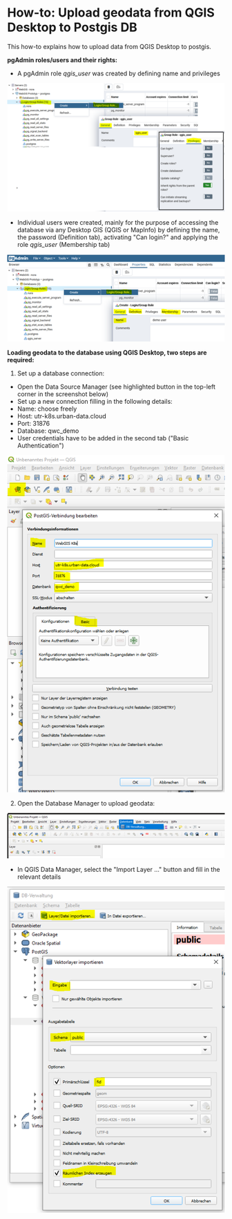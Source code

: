 # How-to: Upload geodata from QGIS Desktop to Postgis DB

This how-to explains how to upload data from QGIS Desktop to postgis.


**pgAdmin roles/users and their rights:**
- A pgAdmin role _qgis_user_ was created by defining name and privileges

![ticket_65_7](/00_documents/User-guides/images/set_privileges.PNG)

- Individual users were created, mainly for the purpose of accessing the database via any Desktop GIS (QGIS or MapInfo) by defining the name, the password (Definition tab), activating "Can login?" and applying the role _qgis_user_ (Membership tab)

![ticket_65_6](/00_documents/User-guides/images/set_definition_and_membership.PNG)

**Loading geodata to the database using QGIS Desktop, two steps are required:**
1. Set up a database connection: 
- Open the Data Source Manager (see  highlighted button in the top-left corner in the screenshot below) 
- Set up a new connection filling in the following details: 
- Name: choose freely
- Host: utr-k8s.urban-data.cloud
- Port: 31876
- Database: qwc_demo
- User credentials have to be added in the second tab ("Basic Authentication")

![ticket_65_1](/00_documents/User-guides/images/In_QGIS_create_db_connection_to_PostGIS.PNG)

2. Open the Database Manager to upload geodata:

![ticket_65_2](/00_documents/User-guides/images/find_db_manager.png)
- In QGIS Data Manager, select the  "Import Layer ..." button and fill in the relevant details

![ticket_65_3](/00_documents/User-guides/images/import_layer_to__PostGIS_db.PNG)
